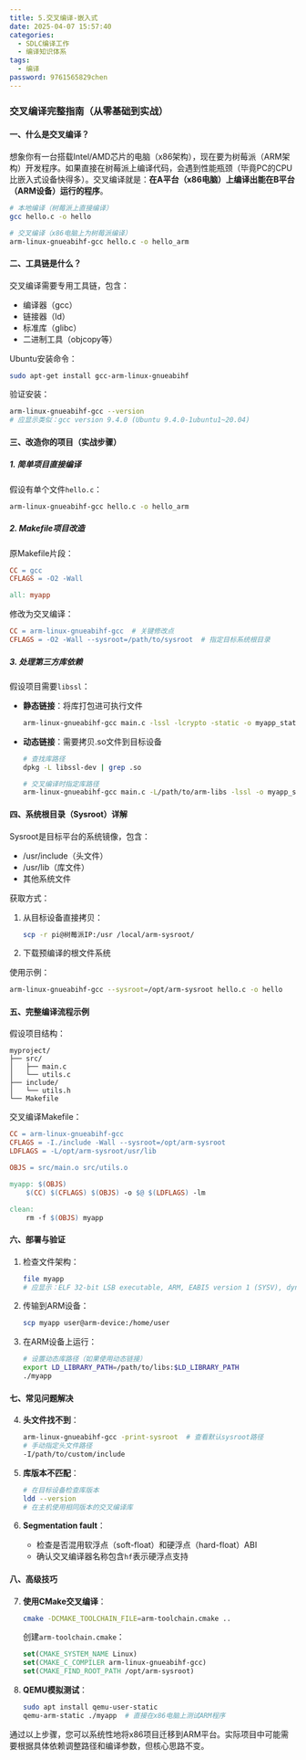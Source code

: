 ```yaml
---
title: 5.交叉编译-嵌入式
date: 2025-04-07 15:57:40
categories:
  - SDLC编译工作
  - 编译知识体系
tags:
  - 编译
password: 9761565829chen
---
```

### 交叉编译完整指南（从零基础到实战）

#### 一、什么是交叉编译？
想象你有一台搭载Intel/AMD芯片的电脑（x86架构），现在要为树莓派（ARM架构）开发程序。如果直接在树莓派上编译代码，会遇到性能瓶颈（毕竟PC的CPU比嵌入式设备快得多）。交叉编译就是：**在A平台（x86电脑）上编译出能在B平台（ARM设备）运行的程序**。

```bash
# 本地编译（树莓派上直接编译）
gcc hello.c -o hello

# 交叉编译（x86电脑上为树莓派编译）
arm-linux-gnueabihf-gcc hello.c -o hello_arm
```

#### 二、工具链是什么？
交叉编译需要专用工具链，包含：
- 编译器（gcc）
- 链接器（ld）
- 标准库（glibc）
- 二进制工具（objcopy等）

Ubuntu安装命令：
```bash
sudo apt-get install gcc-arm-linux-gnueabihf
```

验证安装：
```bash
arm-linux-gnueabihf-gcc --version
# 应显示类似：gcc version 9.4.0 (Ubuntu 9.4.0-1ubuntu1~20.04)
```

#### 三、改造你的项目（实战步骤）

##### 1. 简单项目直接编译
假设有单个文件`hello.c`：
```bash
arm-linux-gnueabihf-gcc hello.c -o hello_arm
```

##### 2. Makefile项目改造
原Makefile片段：
```makefile
CC = gcc
CFLAGS = -O2 -Wall

all: myapp
```

修改为交叉编译：
```makefile
CC = arm-linux-gnueabihf-gcc  # 关键修改点
CFLAGS = -O2 -Wall --sysroot=/path/to/sysroot  # 指定目标系统根目录
```

##### 3. 处理第三方库依赖
假设项目需要`libssl`：
- **静态链接**：将库打包进可执行文件
  ```bash
  arm-linux-gnueabihf-gcc main.c -lssl -lcrypto -static -o myapp_static
  ```
- **动态链接**：需要拷贝.so文件到目标设备
  ```bash
  # 查找库路径
  dpkg -L libssl-dev | grep .so

  # 交叉编译时指定库路径
  arm-linux-gnueabihf-gcc main.c -L/path/to/arm-libs -lssl -o myapp_shared
  ```

#### 四、系统根目录（Sysroot）详解
Sysroot是目标平台的系统镜像，包含：
- /usr/include（头文件）
- /usr/lib（库文件）
- 其他系统文件

获取方式：
1. 从目标设备直接拷贝：
   ```bash
   scp -r pi@树莓派IP:/usr /local/arm-sysroot/
   ```
2. 下载预编译的根文件系统

使用示例：
```bash
arm-linux-gnueabihf-gcc --sysroot=/opt/arm-sysroot hello.c -o hello
```

#### 五、完整编译流程示例
假设项目结构：
```
myproject/
├── src/
│   ├── main.c
│   └── utils.c
├── include/
│   └── utils.h
└── Makefile
```

交叉编译Makefile：
```makefile
CC = arm-linux-gnueabihf-gcc
CFLAGS = -I./include -Wall --sysroot=/opt/arm-sysroot
LDFLAGS = -L/opt/arm-sysroot/usr/lib

OBJS = src/main.o src/utils.o

myapp: $(OBJS)
	$(CC) $(CFLAGS) $(OBJS) -o $@ $(LDFLAGS) -lm

clean:
	rm -f $(OBJS) myapp
```

#### 六、部署与验证
1. 检查文件架构：
   ```bash
   file myapp
   # 应显示：ELF 32-bit LSB executable, ARM, EABI5 version 1 (SYSV), dynamically linked...
   ```

2. 传输到ARM设备：
   ```bash
   scp myapp user@arm-device:/home/user
   ```

3. 在ARM设备上运行：
   ```bash
   # 设置动态库路径（如果使用动态链接）
   export LD_LIBRARY_PATH=/path/to/libs:$LD_LIBRARY_PATH
   ./myapp
   ```

#### 七、常见问题解决
4. **头文件找不到**：
   ```bash
   arm-linux-gnueabihf-gcc -print-sysroot  # 查看默认sysroot路径
   # 手动指定头文件路径
   -I/path/to/custom/include
   ```

5. **库版本不匹配**：
   ```bash
   # 在目标设备检查库版本
   ldd --version
   # 在主机使用相同版本的交叉编译库
   ```

6. **Segmentation fault**：
   - 检查是否混用软浮点（soft-float）和硬浮点（hard-float）ABI
   - 确认交叉编译器名称包含`hf`表示硬浮点支持

#### 八、高级技巧
7. **使用CMake交叉编译**：
   ```bash
   cmake -DCMAKE_TOOLCHAIN_FILE=arm-toolchain.cmake ..
   ```
   创建`arm-toolchain.cmake`：
   ```cmake
   set(CMAKE_SYSTEM_NAME Linux)
   set(CMAKE_C_COMPILER arm-linux-gnueabihf-gcc)
   set(CMAKE_FIND_ROOT_PATH /opt/arm-sysroot)
   ```

8. **QEMU模拟测试**：
   ```bash
   sudo apt install qemu-user-static
   qemu-arm-static ./myapp  # 直接在x86电脑上测试ARM程序
   ```

通过以上步骤，您可以系统性地将x86项目迁移到ARM平台。实际项目中可能需要根据具体依赖调整路径和编译参数，但核心思路不变。